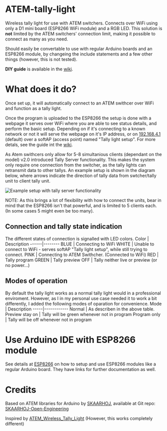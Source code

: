 # ATEM-tally-light
Wireless tally light for use with ATEM switchers. Connects over WiFi using only a D1 mini board (ESP8266 WiFi module) and a RGB LED. This solution is __not__ limited by the ATEM switchers' connection limit, making it possible to connect as many as you need.

Should easily be convertable to use with regular Arduino boards and an ESP8266 module, by changeing the include statements and a few other things (however, this is not tested).

__DIY guide__ is available in the [wiki](https://github.com/AronHetLam/ATEM_tally_light_with_ESP8266/wiki/DIY-guide).

# What does it do?
Once set up, it will automatically connect to an ATEM swithcer over WiFi and function as a tally light.

Once the program is uploaded to the ESP8266 the setup is done with a webpage it serves over WiFi where you are able to see status details, and perform the basic setup. Depending on if it's connecting to a known network or not it will serve the webpage on it's IP address, or on [192.168.4.1](HTTP://192.168.4.1) (default) over a softAP (access point) named "Tally light setup". For more detals, see the guide int the [wiki](https://github.com/AronHetLam/ATEM_tally_light_with_ESP8266/wiki/DIY-guide).

As Atem swithcers only allow for 5-8 simultanious clients (dependant on the model) v2.0 introduced Tally Server functionality. This makes the system only require one connection from the switcher, as the tally lights can retransmit data to other tallys. An example setup is shown in the diagram below, where arrows indicate the direction of tally data from swtcher/tally unit to client tally unit.

<img src="https://github.com/AronHetLam/ATEM_tally_light_with_ESP8266/blob/master/Wiki/DIY_guide/img/Example_setup.jpg" alt="Example setup with tally server functionality">

NOTE: As this brings a lot of flexibility with how to connect the units, bear in mind that the ESP8266 isn't that powerful, and is limited to 5 clients each. (In some cases 5 might even be too many).

## Connection and tally state indication
The different states of connection is signalled with LED colors.
Color | Description
------|--------
BLUE | Connecting to WiFi
WHITE | Unable to connect to WiFi - serves softAP "Tally light setup", while still trying to connect.
PINK | Connecting to ATEM Swithcher. (Connected to WiFi)
RED | Tally program
GREEN | Tally preview
OFF | Tally neither live or preview (or no power...)

## Modes of operation
By default the tally light works as a normal tally light would in a professional enviroment. However, as I in my personal use case needed it to work a bit differently, I added the following modes of oparation for convenience.
Mode | Description
-----|------------
Normal | As describen in the above table.
Preview stay on | Tally will be green whenever not in program
Program only | Tally will be off whenever not in program

# Use Arduino IDE with ESP8266 module
See details at [ESP8266](https://github.com/esp8266/Arduino) on how to setup and use ESP8266 modules like a regular Arduino board.
They have links for further documentation as well.

# Credits
Based on ATEM libraries for Arduino by [SKAARHOJ](https://www.skaarhoj.com/), available at Git repo: [SKAARHOJ-Open-Engineering](https://github.com/kasperskaarhoj/SKAARHOJ-Open-Engineering)

Inspired by [ATEM_Wireless_Tally_Light](https://github.com/kalinchuk/ATEM_Wireless_Tally_Light) (However, this works completely different)
